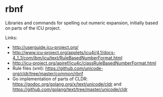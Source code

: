 # rbnf

Libraries and commands for spelling out numeric expansion, initially based on parts of the ICU project.

Links:
* http://userguide.icu-project.org/
* http://www.icu-project.org/applets/icu4j/4.1/docs-4_1_1/com/ibm/icu/text/RuleBasedNumberFormat.html
* http://icu-project.org/apiref/icu4c/classRuleBasedNumberFormat.html
* Rule files (xml): https://github.com/unicode-org/cldr/tree/master/common/rbnf
* Go implementation of parts of CLDR: https://godoc.org/golang.org/x/text/unicode/cldr and https://github.com/golang/text/tree/master/unicode/cldr 
